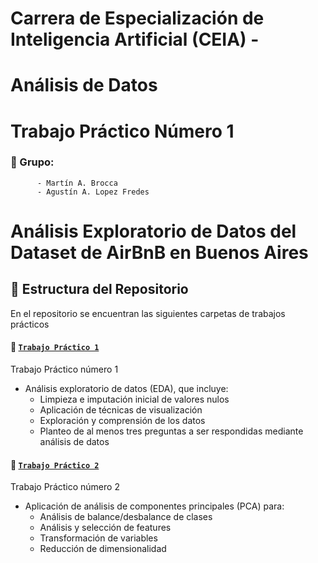 # Carrera de Especialización de Inteligencia Artificial (CEIA) -
# Análisis de Datos

# Trabajo Práctico Número 1
### 👥 Grupo: 

          - Martín A. Brocca 
          - Agustín A. Lopez Fredes 
  
# Análisis Exploratorio de Datos del Dataset de AirBnB en Buenos Aires



## 📂 Estructura del Repositorio

En el repositorio se encuentran las siguientes carpetas de trabajos prácticos



#### 📘 [`Trabajo Práctico 1`](./TP1/Readme.md)
Trabajo Práctico número 1
* Análisis exploratorio de datos (EDA), que incluye:
   - Limpieza e imputación inicial de valores nulos
   - Aplicación de técnicas de visualización
   - Exploración y comprensión de los datos
   - Planteo de al menos tres preguntas a ser respondidas mediante análisis de datos

#### 📘 [`Trabajo Práctico 2`](./TP2/Readme.md)
Trabajo Práctico número 2
* Aplicación de análisis de componentes principales (PCA) para:
  - Análisis de balance/desbalance de clases
  - Análisis y selección de features
  - Transformación de variables
  - Reducción de dimensionalidad

